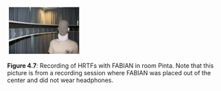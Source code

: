 ![Fig 4.7](fig4_07.png)

**Figure 4.7**: Recording of HRTFs with
FABIAN in room Pinta. Note that
this picture is from a recording session
where FABIAN was placed out of the
center and did not wear headphones.
